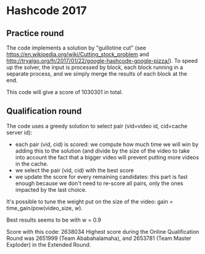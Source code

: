 # Hashcode 2017

## Practice round

The code implements a solution by "guillotine cut" (see https://en.wikipedia.org/wiki/Cutting_stock_problem and http://tryalgo.org/fr/2017/01/22/google-hashcode-google-pizza/).
To speed up the solver, the input is processed by block, each block running in a separate process, and we simply merge the results of each block at the end.

This code will give a score of 1030301 in total.

## Qualification round

The code uses a greedy solution to select pair (vid=video id, cid=cache server id):
- each pair (vid, cid) is scored: we compute how much time we will win by adding this to the solution (and divide by the size of the video to take into account the fact that a bigger video will prevent putting more videos in the cache.
- we select the pair (vid, cid) with the best score
- we update the score for every remaining candidates: this part is fast enough because we don't need to re-score all pairs, only the ones impacted by the last choice.

It's possible to tune the weight put on the size of the video: gain = time_gain/pow(video_size, w).

Best results seems to be with w = 0.9

Score with this code: 2638034
Highest score during the Online Qualification Round was 2651999 (Team Ababahalamaha), and 2653781 (Team Master Exploder) in the Extended Round.
